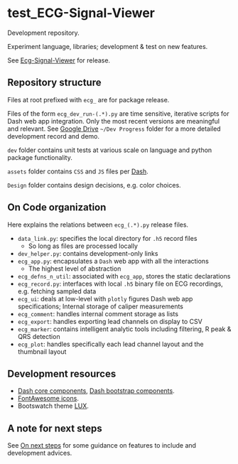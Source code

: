 # test_ECG-Signal-Viewer
Development repository. 

Experiment language, libraries; development & test on new features.

See [Ecg-Signal-Viewer](https://github.com/StefanHeng/Ecg-Signal-Viewer) for release.


## Repository structure 
Files at root prefixed with `ecg_` are for package release. 

Files of the form `ecg_dev_run-(.*).py` are time sensitive, iterative scripts for Dash web app integration. 
Only the most recent versions are meaningful and relevant.
See [Google Drive](https://drive.google.com/drive/u/0/folders/1LoDe0fVXWghLS3dO6EcsUCoV639Plo7I) `~/Dev Progress` folder 
for a more detailed development record and demo. 
 
`dev` folder contains unit tests at various scale on language and python package functionality. 
 
`assets` folder contains `CSS` and `JS` files per [Dash](https://dash.plotly.com). 
 
`Design` folder contains design decisions, e.g. color choices. 



## On Code organization 
Here explains the relations between `ecg_(.*).py` release files. 

- `data_link.py`: specifies the local directory for `.h5` record files  
	- So long as files are processed locally
- `dev_helper.py`: contains development-only links
- `ecg_app.py`: encapsulates a `Dash` web app with all the interactions  
	- The highest level of abstraction
- `ecg_defns_n_util`: associated with `ecg_app`, stores the static declarations 
- `ecg_record.py`: interfaces with local `.h5` binary file on ECG recordings, e.g. fetching sampled data   
- `ecg_ui`: deals at low-level with `plotly` figures Dash web app specifications; Internal storage of caliper measurements
- `ecg_comment`: handles internal comment storage as lists 
- `ecg_export`: handles exporting lead channels on display to CSV 
- `ecg_marker`: contains intelligent analytic tools including filtering, R peak & QRS detection 
- `ecg_plot`: handles specifically each lead channel layout and the thumbnail layout



## Development resources
- [Dash core components](https://dash.plotly.com/dash-core-components), 
  [Dash bootstrap components](https://dash-bootstrap-components.opensource.faculty.ai).
- [FontAwesome icons](https://fontawesome.com/icons?d=gallery&p=2). 
- Bootswatch theme [LUX](https://bootswatch.com/lux/). 



## A note for next steps 
See [On next steps](https://github.com/StefanHeng/test_Ecg-Signal-Viewer/blob/main/On-next-steps.md) 
for some guidance on features to include and development advices. 

